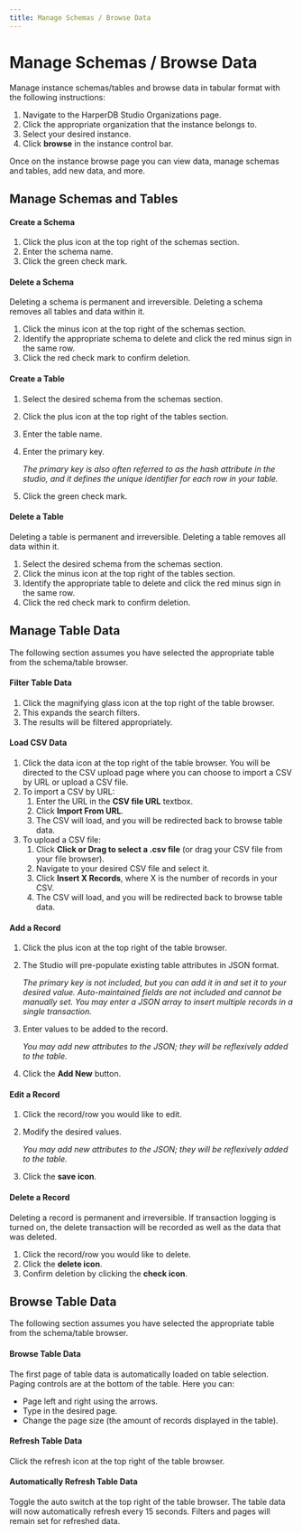 ```yaml
---
title: Manage Schemas / Browse Data
---
```


# Manage Schemas / Browse Data

Manage instance schemas/tables and browse data in tabular format with the following instructions:

1. Navigate to the HarperDB Studio Organizations page.
2. Click the appropriate organization that the instance belongs to.
3. Select your desired instance.
4. Click **browse** in the instance control bar.

Once on the instance browse page you can view data, manage schemas and tables, add new data, and more.

## Manage Schemas and Tables

#### Create a Schema

1. Click the plus icon at the top right of the schemas section.
2. Enter the schema name.
3. Click the green check mark.

#### Delete a Schema

Deleting a schema is permanent and irreversible. Deleting a schema removes all tables and data within it.

1. Click the minus icon at the top right of the schemas section.
2. Identify the appropriate schema to delete and click the red minus sign in the same row.
3. Click the red check mark to confirm deletion.

#### Create a Table

1. Select the desired schema from the schemas section.
2. Click the plus icon at the top right of the tables section.
3. Enter the table name.
4. Enter the primary key.

   _The primary key is also often referred to as the hash attribute in the studio, and it defines the unique identifier for each row in your table._

5. Click the green check mark.

#### Delete a Table

Deleting a table is permanent and irreversible. Deleting a table removes all data within it.

1. Select the desired schema from the schemas section.
2. Click the minus icon at the top right of the tables section.
3. Identify the appropriate table to delete and click the red minus sign in the same row.
4. Click the red check mark to confirm deletion.

## Manage Table Data

The following section assumes you have selected the appropriate table from the schema/table browser.

#### Filter Table Data

1. Click the magnifying glass icon at the top right of the table browser.
2. This expands the search filters.
3. The results will be filtered appropriately.

#### Load CSV Data

1. Click the data icon at the top right of the table browser. You will be directed to the CSV upload page where you can choose to import a CSV by URL or upload a CSV file.
2. To import a CSV by URL:
   1. Enter the URL in the **CSV file URL** textbox.
   2. Click **Import From URL**.
   3. The CSV will load, and you will be redirected back to browse table data.
3. To upload a CSV file:
   1. Click **Click or Drag to select a .csv file** (or drag your CSV file from your file browser).
   2. Navigate to your desired CSV file and select it.
   3. Click **Insert X Records**, where X is the number of records in your CSV.
   4. The CSV will load, and you will be redirected back to browse table data.

#### Add a Record

1. Click the plus icon at the top right of the table browser.
2. The Studio will pre-populate existing table attributes in JSON format.

   _The primary key is not included, but you can add it in and set it to your desired value. Auto-maintained fields are not included and cannot be manually set. You may enter a JSON array to insert multiple records in a single transaction._

3. Enter values to be added to the record.

   _You may add new attributes to the JSON; they will be reflexively added to the table._

4. Click the **Add New** button.

#### Edit a Record

1. Click the record/row you would like to edit.
2. Modify the desired values.

   _You may add new attributes to the JSON; they will be reflexively added to the table._

3. Click the **save icon**.

#### Delete a Record

Deleting a record is permanent and irreversible. If transaction logging is turned on, the delete transaction will be recorded as well as the data that was deleted.

1. Click the record/row you would like to delete.
2. Click the **delete icon**.
3. Confirm deletion by clicking the **check icon**.

## Browse Table Data

The following section assumes you have selected the appropriate table from the schema/table browser.

#### Browse Table Data

The first page of table data is automatically loaded on table selection. Paging controls are at the bottom of the table. Here you can:

- Page left and right using the arrows.
- Type in the desired page.
- Change the page size (the amount of records displayed in the table).

#### Refresh Table Data

Click the refresh icon at the top right of the table browser.

#### Automatically Refresh Table Data

Toggle the auto switch at the top right of the table browser. The table data will now automatically refresh every 15 seconds. Filters and pages will remain set for refreshed data.
